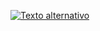 [![Texto alternativo](https://t3.ftcdn.net/jpg/00/29/12/82/360_F_29128252_Rz89tqXdBHNf0MArR4hadKLEcTZ5gbRy.jpg)](https://jefferson-pere.github.io/LANDING-PAGE-CELL/)
